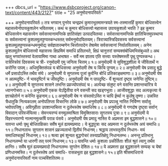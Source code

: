 +++
dbcs_url = "https://www.dsbcproject.org/canon-text/content/443/2127"
title = "25 अनुमोदनापरिवर्तः"

+++
अनुमोदनापरिवर्तः॥
तत्र भगवान् पुनरेव चन्द्रप्रभं कुमारभूतमामन्त्रयते स्म-तस्मात्तर्हिं कुमार बोधिसत्त्वेन महासत्त्वेनोपायकुशलेन भवितव्यम्। कथं च कुमार बोधिसत्त्वो महासत्त्व उपायकुशलो भवति ? इह कुमार बोधिसत्त्वेन महासत्त्वेन सर्वसत्त्वानामन्तिके ज्ञातिसंज्ञा उत्पादयितव्या। सर्वसत्त्वानामन्तिके ज्ञातिचित्तमुपस्थाप्य यः सर्वसत्त्वानां कुशलमूलपुण्यस्कन्धस्तत् सर्वमनुमोदयितव्यम्। त्रिरात्र्यास्त्रिदिवसस्य सर्वसत्त्वानां कुशलमूलपुण्यस्कन्धमनुमोद्य सर्वज्ञतारम्बणेन चित्तोत्पादेन तेषामेव सर्वसत्त्वानां निर्यातयितव्यम्। अनेन कुशलमूलेन बोधिसत्त्वो महासत्त्वः क्षिप्रमिमं समाधिं प्रतिलभते, क्षिप्रं चानुत्तरां सम्यक्संबोधिमभिसंबुध्यते॥ 
अथ खलु भगवांस्तस्यां वेलायामिमा गाथा अभाषत - 
सर्वे मम ज्ञातय एति सत्त्वाः 
यस्तेषमस्ती पृथु पुण्यस्कन्धः। 
रात्रेस्त्रिरेवं दिवसस्य च त्री-
रनुमोदमी एमु जनित्व चित्तम्॥ १॥ 
अनुमोदमी ये सुविशुद्धशीला 
ये जीवितार्थे न करोन्ति पापम्। 
अधिमुक्तिसंपन्न य बोधिसत्त्वा 
अनुमोदमी तेष य किंचि पुण्यम्॥ २॥ 
अनुमोदमी येष प्रसादु बुद्धे 
धर्मे प्रसादोऽस्ति तथैव संघे। 
अनुमोदमी ये सुगतस्य पूजां 
कुर्वन्ति  बोधिं प्रतिकाङ्क्षमाणाः॥ ३॥ 
अनुमोदमी येष न आत्मदृष्टि-
र्न भावदृष्टिर्न च जीवदृष्टिः। 
अनुमोदमी येष न पापदृष्टि-
र्ये शून्यतां दृष्ट्व जनेन्ति तुष्टिम्॥ ४॥ 
अनुमोदमी ये सुगतस्य शासने 
लभन्ति प्रव्रज्योपसंपदं च।
अल्पेच्छ संतुष्ट वने वसन्ति 
प्रशान्तचारित्र ये ध्यानगोचराः॥ ५॥ 
अनुमोदमी एकक येऽद्वितीया 
वने  वसन्ती सद खड्गभूताः। 
आजीवशुद्धाः सद अल्पकृत्या 
ये ज्ञात्रहेतोर्न न करेन्ति कूहनाम्॥ ६॥ 
अनुमोदमी येष न संस्तवोऽस्ति 
न चापि ईर्ष्या न कुलेषु तृष्णा। 
उत्त्रस्ति त्रैधातुकि नित्यकालम् 
अनोपलिप्ता विचरन्ति लोके॥ ७॥ 
अनुमोदमी येष प्रपञ्चु नास्ति 
निर्विण्ण सर्वासु भवोपपत्तिषु। 
अविगृहीता उपशान्तचित्ता 
न दुर्लभस्तेष समाधिरेषः॥ ८॥ 
अनुमोदमी ये गणदोष दृष्ट्वा 
सर्वान् विवादान् परिवर्जयित्वा। 
सेवन्त्यरण्यं वनमूलमाश्रिता 
विमुक्तिसाराः सुगतस्य पुत्राः॥ ९॥ 
अनुमोदमी ये विहरन्त्यरण्ये 
नात्मानमुत्कर्षि परान्न पंसये।
अनुमोदमी येष प्रमादु  नास्ति 
ये अप्रमत्ता इम बुद्धशासने॥ १०॥ 
यावन्त धर्माः पृथु बोधिपाक्षिकाः 
सर्वेष मूलं ह्ययमप्रमादः। 
ये बुद्धपुत्राः सद अप्रमत्ता 
न दुर्लभस्तेष अयं समाधिः॥ ११॥ 
निधानलाभः सुगतान शासनं 
प्रव्रज्यलाभो द्वितीयं निधानम्। 
श्रद्धाय लाभस्तृतीयं निधान-
मयं समाधिश्चतुर्थं निधानम्॥ १२॥ 
श्रत्वा इमं शून्यत बुद्धगोचरं 
तस्याप्रतिक्षेपु निधानलम्भः। 
अनन्तु प्रतिभानु निधानलम्भो 
या धारणी तत् परमं निधानम्॥ १३॥ 
यावन्ति धर्माः कुशलाः प्रकीर्तिताः 
शीलं श्रुतं त्यागु तथैव क्षान्तिः। 
सर्वेष मूलं ह्ययमप्रमादो 
निधानलम्भः सुगतेन देशितः॥ १४॥ 
ये अप्रमत्ता इह बुद्धशासने 
सम्यक् च येषां प्रणिधानमस्ति।
न दुर्लभस्तेष अयं समाधि-
रासन्नभूता इह बुद्धशासने॥ १५॥
इति श्रीसमाधिराजे अनुमोदनापरिवर्तो नाम  पञ्चविंशतितमः॥
